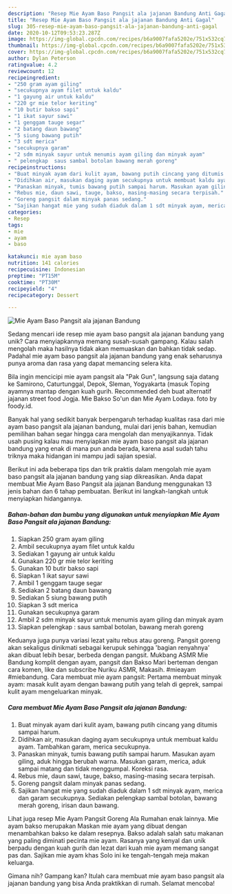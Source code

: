 ```yaml
---
description: "Resep Mie Ayam Baso Pangsit ala jajanan Bandung Anti Gagal"
title: "Resep Mie Ayam Baso Pangsit ala jajanan Bandung Anti Gagal"
slug: 305-resep-mie-ayam-baso-pangsit-ala-jajanan-bandung-anti-gagal
date: 2020-10-12T09:53:23.287Z
image: https://img-global.cpcdn.com/recipes/b6a9007fafa5202e/751x532cq70/mie-ayam-baso-pangsit-ala-jajanan-bandung-foto-resep-utama.jpg
thumbnail: https://img-global.cpcdn.com/recipes/b6a9007fafa5202e/751x532cq70/mie-ayam-baso-pangsit-ala-jajanan-bandung-foto-resep-utama.jpg
cover: https://img-global.cpcdn.com/recipes/b6a9007fafa5202e/751x532cq70/mie-ayam-baso-pangsit-ala-jajanan-bandung-foto-resep-utama.jpg
author: Dylan Peterson
ratingvalue: 4.2
reviewcount: 12
recipeingredient:
- "250 gram ayam giling"
- "secukupnya ayam filet untuk kaldu"
- "1 gayung air untuk kaldu"
- "220 gr mie telor keriting"
- "10 butir bakso sapi"
- "1 ikat sayur sawi"
- "1 genggam tauge segar"
- "2 batang daun bawang"
- "5 siung bawang putih"
- "3 sdt merica"
- "secukupnya garam"
- "2 sdm minyak sayur untuk menumis ayam giling dan minyak ayam"
- " pelengkap  saus sambal botolan bawang merah goreng"
recipeinstructions:
- "Buat minyak ayam dari kulit ayam, bawang putih cincang yang ditumis sampai harum."
- "Didihkan air, masukan daging ayam secukupnya untuk membuat kaldu ayam. Tambahkan garam, merica secukupnya."
- "Panaskan minyak, tumis bawang putih sampai harum. Masukan ayam giling, aduk hingga berubah warna. Masukan garam, merica, aduk sampai matang dan tidak menggumpal. Koreksi rasa."
- "Rebus mie, daun sawi, tauge, bakso, masing-masing secara terpisah."
- "Goreng pangsit dalam minyak panas sedang."
- "Sajikan hangat mie yang sudah diaduk dalam 1 sdt minyak ayam, merica dan garam secukupnya. Sediakan pelengkap sambal botolan, bawang merah goreng, irisan daun bawang."
categories:
- Resep
tags:
- mie
- ayam
- baso

katakunci: mie ayam baso 
nutrition: 141 calories
recipecuisine: Indonesian
preptime: "PT15M"
cooktime: "PT30M"
recipeyield: "4"
recipecategory: Dessert

---
```



![Mie Ayam Baso Pangsit ala jajanan Bandung](https://img-global.cpcdn.com/recipes/b6a9007fafa5202e/751x532cq70/mie-ayam-baso-pangsit-ala-jajanan-bandung-foto-resep-utama.jpg)

Sedang mencari ide resep mie ayam baso pangsit ala jajanan bandung yang unik? Cara menyiapkannya memang susah-susah gampang. Kalau salah mengolah maka hasilnya tidak akan memuaskan dan bahkan tidak sedap. Padahal mie ayam baso pangsit ala jajanan bandung yang enak seharusnya punya aroma dan rasa yang dapat memancing selera kita.

Bila ingin mencicipi mie ayam pangsit ala &#34;Pak Gun&#34;, langsung saja datang ke Samirono, Caturtunggal, Depok, Sleman, Yogyakarta (masuk Toping ayamnya mantap dengan kuah gurih. Recommended deh buat alternatif jajanan street food Jogja. Mie Bakso So&#39;un dan Mie Ayam Lodaya. foto by foody.id.

Banyak hal yang sedikit banyak berpengaruh terhadap kualitas rasa dari mie ayam baso pangsit ala jajanan bandung, mulai dari jenis bahan, kemudian pemilihan bahan segar hingga cara mengolah dan menyajikannya. Tidak usah pusing kalau mau menyiapkan mie ayam baso pangsit ala jajanan bandung yang enak di mana pun anda berada, karena asal sudah tahu triknya maka hidangan ini mampu jadi sajian spesial.


Berikut ini ada beberapa tips dan trik praktis dalam mengolah mie ayam baso pangsit ala jajanan bandung yang siap dikreasikan. Anda dapat membuat Mie Ayam Baso Pangsit ala jajanan Bandung menggunakan 13 jenis bahan dan 6 tahap pembuatan. Berikut ini langkah-langkah untuk menyiapkan hidangannya.

<!--inarticleads1-->

##### Bahan-bahan dan bumbu yang digunakan untuk menyiapkan Mie Ayam Baso Pangsit ala jajanan Bandung:

1. Siapkan 250 gram ayam giling
1. Ambil secukupnya ayam filet untuk kaldu
1. Sediakan 1 gayung air untuk kaldu
1. Gunakan 220 gr mie telor keriting
1. Gunakan 10 butir bakso sapi
1. Siapkan 1 ikat sayur sawi
1. Ambil 1 genggam tauge segar
1. Sediakan 2 batang daun bawang
1. Sediakan 5 siung bawang putih
1. Siapkan 3 sdt merica
1. Gunakan secukupnya garam
1. Ambil 2 sdm minyak sayur untuk menumis ayam giling dan minyak ayam
1. Siapkan  pelengkap : saus sambal botolan, bawang merah goreng


Keduanya juga punya variasi lezat yaitu rebus atau goreng. Pangsit goreng akan sekaligus dinikmati sebagai kerupuk sehingga &#39;bagian renyahnya&#39; akan dibuat lebih besar, berbeda dengan pangsit. Mukbang ASMR Mie Bandung komplit dengan ayam, pangsit dan Bakso Mari berteman dengan cara komen, like dan subscribe Nuriku ASMR, Makasih. #mieayam #miebandung. Cara membuat mie ayam pangsit: Pertama membuat minyak ayam: masak kulit ayam dengan bawang putih yang telah di geprek, sampai kulit ayam mengeluarkan minyak. 

<!--inarticleads2-->

##### Cara membuat Mie Ayam Baso Pangsit ala jajanan Bandung:

1. Buat minyak ayam dari kulit ayam, bawang putih cincang yang ditumis sampai harum.
1. Didihkan air, masukan daging ayam secukupnya untuk membuat kaldu ayam. Tambahkan garam, merica secukupnya.
1. Panaskan minyak, tumis bawang putih sampai harum. Masukan ayam giling, aduk hingga berubah warna. Masukan garam, merica, aduk sampai matang dan tidak menggumpal. Koreksi rasa.
1. Rebus mie, daun sawi, tauge, bakso, masing-masing secara terpisah.
1. Goreng pangsit dalam minyak panas sedang.
1. Sajikan hangat mie yang sudah diaduk dalam 1 sdt minyak ayam, merica dan garam secukupnya. Sediakan pelengkap sambal botolan, bawang merah goreng, irisan daun bawang.


Lihat juga resep Mie Ayam Pangsit Goreng Ala Rumahan enak lainnya. Mie ayam bakso merupakan Maskan mie ayam yang dibuat dengan menambahkan bakso ke dalam resepnya. Bakso adalah salah satu makanan yang paling diminati pecinta mie ayam. Rasanya yang kenyal dan unik berpadu dengan kuah gurih dan lezat dari kuah mie ayam memang sangat pas dan. Sajikan mie ayam khas Solo ini ke tengah-tengah meja makan keluarga. 

Gimana nih? Gampang kan? Itulah cara membuat mie ayam baso pangsit ala jajanan bandung yang bisa Anda praktikkan di rumah. Selamat mencoba!
